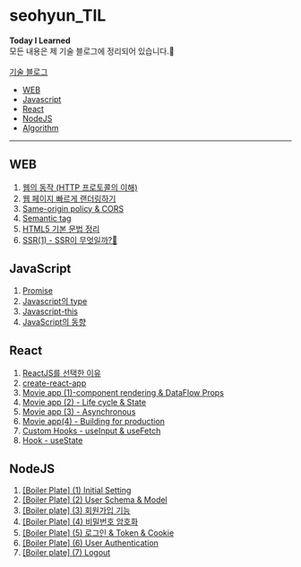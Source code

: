 # seohyun_TIL
**Today I Learned**<br/>
모든 내용은 제 기술 블로그에 정리되어 있습니다.🌷<br/><br/>
[기술 블로그](https://velog.io/@mlsh1112)<br/>


- [WEB](#WEB)
- [Javascript](#Javascript)
- [React](#React)
- [NodeJS](#NodeJS)
- [Algorithm](https://velog.io/@mlsh1112/series/Algorithm)
* * *

## WEB
1. [웹의 동작 (HTTP 프로토콜의 이해)](https://velog.io/@mlsh1112/%EC%9B%B9%EC%9D%98-%EB%8F%99%EC%9E%91-HTTP-%ED%94%84%EB%A1%9C%ED%86%A0%EC%BD%9C-%EC%9D%B4%ED%95%B4)
2. [웹 페이지 빠르게 랜더링하기](https://velog.io/@mlsh1112/%EC%9B%B9-%ED%8E%98%EC%9D%B4%EC%A7%80-%EB%B9%A0%EB%A5%B4%EA%B2%8C-%EB%9E%9C%EB%8D%94%EB%A7%81%ED%95%98%EA%B8%B0)
3. [Same-origin policy & CORS](https://velog.io/@mlsh1112/Same-origin-policy-CORS)
4. [Semantic tag](https://velog.io/@mlsh1112/Semantic-Tag)
5. [HTML5 기본 문법 정리](https://velog.io/@mlsh1112/HTML5-%EA%B8%B0%EB%B3%B8-%EB%AC%B8%EB%B2%95-%EC%A0%95%EB%A6%AC)
6. [SSR(1) - SSR이 무엇일까?🤔](https://velog.io/@mlsh1112/SSR1-SSR%EC%9D%B4-%EB%AC%B4%EC%97%87%EC%9D%BC%EA%B9%8C)

## JavaScript
1. [Promise](https://velog.io/@mlsh1112/Promise)
2. [Javascript의 type](https://velog.io/@mlsh1112/Javascript%EC%9D%98-type)
3. [Javascript-this](https://velog.io/@mlsh1112/Javascript-this)
4. [JavaScript의 동향](https://velog.io/@mlsh1112/JavaScript%EC%9D%98-%EB%8F%99%ED%96%A5)


## React
1. [ReactJS를 선택한 이유](https://velog.io/@mlsh1112/React-ReactJS%EB%A5%BC-%EC%84%A0%ED%83%9D%ED%95%9C-%EC%9D%B4%EC%9C%A0)
2. [create-react-app](https://velog.io/@mlsh1112/React-Create-react-app)
3. [Movie app (1)-component rendering & DataFlow Props](https://velog.io/@mlsh1112/React-Movie-app-1-component-rendering-DataFlow-Props)
4. [Movie app (2) - Life cycle & State](https://velog.io/@mlsh1112/React-Movie-app-2)
5. [Movie app (3) - Asynchronous](https://velog.io/@mlsh1112/React-Movie-app-3-Asynchronous)
6. [Movie app(4) - Building for production](https://velog.io/@mlsh1112/React-Movie-app4-Building-for-production)
7. [Custom Hooks - useInput & useFetch](https://velog.io/@mlsh1112/React-Custom-Hooks-useInput-useFetch)
8. [Hook - useState](https://velog.io/@mlsh1112/React-Hook-useState)

## NodeJS
1. [[Boiler Plate] (1) Initial Setting](https://velog.io/@mlsh1112/Boiler-Plate-1-Initial-Setting)
2. [[Boiler Plate] (2) User Schema & Model](https://velog.io/@mlsh1112/Boiler-Plate-2-User-Schema-Model)
3. [[Boiler plate] (3) 회원가입 기능](https://velog.io/@mlsh1112/Boiler-plate-3-%ED%9A%8C%EC%9B%90%EA%B0%80%EC%9E%85-%EA%B8%B0%EB%8A%A5)
4. [[Boiler Plate] (4) 비밀번호 암호화](https://velog.io/@mlsh1112/Boiler-Plate-4-%EB%B9%84%EB%B0%80%EB%B2%88%ED%98%B8-%EC%95%94%ED%98%B8%ED%99%94)
5. [[Boiler Plate] (5) 로그인 & Token & Cookie](https://velog.io/@mlsh1112/Boiler-Plate-5-%EB%A1%9C%EA%B7%B8%EC%9D%B8)
6. [[Boiler Plate] (6) User Authentication](https://velog.io/@mlsh1112/Boiler-Plate-6-User-Authentication)
7. [[Boiler plate] (7) Logout](https://velog.io/@mlsh1112/Boiler-plate-7-Logout)
